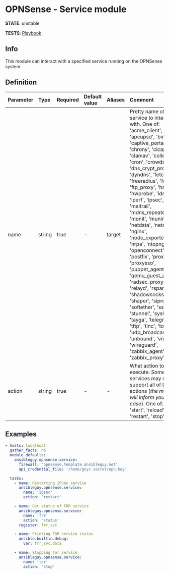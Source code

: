 # OPNSense - Service module

**STATE**: unstable

**TESTS**: [Playbook](https://github.com/ansibleguy/collection_opnsense/blob/stable/tests/service.yml)

## Info

This module can interact with a specified service running on the OPNSense system.

## Definition

| Parameter | Type    | Required | Default value | Aliases | Comment                                                                                                                                                                                                                                                                                                                                                                                                                                                                                                                                                                                                                                                                                                                                                                                  |
|:----------|:--------|:---------|:--------------|:--------|:-----------------------------------------------------------------------------------------------------------------------------------------------------------------------------------------------------------------------------------------------------------------------------------------------------------------------------------------------------------------------------------------------------------------------------------------------------------------------------------------------------------------------------------------------------------------------------------------------------------------------------------------------------------------------------------------------------------------------------------------------------------------------------------------|
| name      | string  | true     | -             | target  | Pretty name of the service to interact with. One of: 'acme_client', 'apcupsd', 'bind', 'captive_portal', 'chrony', 'cicap', 'clamav', 'collectd', 'cron', 'crowdsec', 'dns_crypt_proxy', 'dyndns', 'fetchmail', 'freeradius', 'frr', 'ftp_proxy', 'haproxy', 'hwprobe', 'ids', 'iperf', 'ipsec', 'lldpd', 'maltrail', 'mdns_repeater', 'monit', 'munin_node', 'netdata', 'netsnmp', 'nginx', 'node_exporter', 'nrpe', 'ntopng', 'nut', 'openconnect', 'postfix', 'proxy', 'proxysso', 'puppet_agent', 'qemu_guest_agent', 'radsec_proxy', 'redis', 'relayd', 'rspamd', 'shadowsocks', 'shaper', 'siproxd', 'softether', 'sslh', 'stunnel', 'syslog', 'tayga', 'telegraf', 'tftp', 'tinc', 'tor', 'udp_broadcast_relay', 'unbound', 'vnstat', 'wireguard', 'zabbix_agent', 'zabbix_proxy' |
| action    | string  | true     | -             | -       | What action to execute. Some services may not support all of these actions (_the module will inform you in that case_). One of: 'status', 'start', 'reload', 'restart', 'stop'                                                                                                                                                                                                                                                                                                                                                                                                                                                                                                                                                                                                           |

## Examples

```yaml
- hosts: localhost
  gather_facts: no
  module_defaults:
    ansibleguy.opnsense.service:
      firewall: 'opnsense.template.ansibleguy.net'
      api_credential_file: '/home/guy/.secret/opn.key'

  tasks:
    - name: Restarting IPSec service
      ansibleguy.opnsense.service:
        name: 'ipsec'
        action: 'restart'

    - name: Get status of FRR service
      ansibleguy.opnsense.service:
        name: 'frr'
        action: 'status'
      register: frr_svc

    - name: Printing FRR service status
      ansible.builtin.debug:
        var: frr_svc.data

    - name: Stopping Tor service
      ansibleguy.opnsense.service:
        name: 'tor'
        action: 'stop'
```
